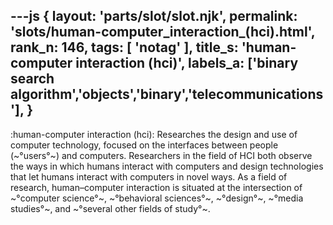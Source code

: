 ---js
{
  layout: 'parts/slot/slot.njk',
  permalink: 'slots/human-computer_interaction_(hci).html',
  rank_n: 146,
  tags: [ 'notag' ],
  title_s: 'human-computer interaction (hci)',
  labels_a: ['binary search algorithm','objects','binary','telecommunications'],
}
---
:human-computer interaction (hci):
Researches the design and use of computer technology, focused on the interfaces between people (~°users°~) and computers. Researchers in the field of HCI both observe the ways in which humans interact with computers and design technologies that let humans interact with computers in novel ways. As a field of research, human–computer interaction is situated at the intersection of ~°computer science°~, ~°behavioral sciences°~, ~°design°~, ~°media studies°~, and ~°several other fields of study°~.
